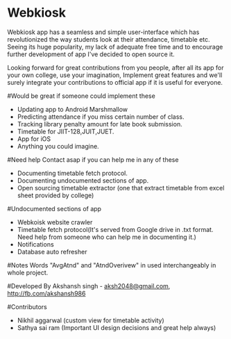 # Webkiosk
Webkiosk app has a seamless and simple user-interface which has revolutionized the way students look at their attendance, timetable etc.
Seeing its huge popularity,  my lack of adequate free time and to encourage further development of app I've decided to open source it.

Looking forward for great contributions from you people, after all its app for your own college, use your imagination,
Implement great features and we'll surely integrate your contributions to official app if it is useful for everyone.


#Would be great if someone could implement these
* Updating app to Android Marshmallow
* Predicting attendance if you miss certain number of class.
* Tracking library penalty amount for late book submission.
* Timetable for JIIT-128,JUIT,JUET.
* App for iOS
* Anything you could imagine.

#Need help
Contact asap if you can help me in any of these

* Documenting timetable fetch protocol.
* Documenting undocumented sections of app.
* Open sourcing timetable extractor (one that extract timetable from excel sheet provided by college)


#Undocumented sections of app
* Webkoisk website crawler
* Timetable fetch protocol(It's served from Google drive in .txt format. Need help from someone who can help me in documenting it.)
* Notifications
* Database auto refresher


#Notes
Words "AvgAtnd" and "AtndOverivew" in used interchangeably in whole project.



#Developed By
Akshansh singh - aksh2048@gmail.com, http://fb.com/akshansh986

#Contributors
* Nikhil aggarwal (custom view for timetable activity)
* Sathya sai ram (Important UI design decisions and great help always)

